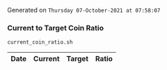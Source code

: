 Generated on `Thursday 07-October-2021 at 07:58:07`

### Current to Target Coin Ratio
`current_coin_ratio.sh`

Date|Current|Target|Ratio
---|---|---|---
